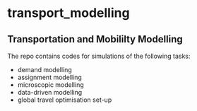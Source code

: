 # transport_modelling

## Transportation and Mobililty Modelling

The repo contains codes for simulations of the following tasks:
- demand modelling
- assignment modelling
- microscopic modelling
- data-driven modelling
- global travel optimisation set-up
